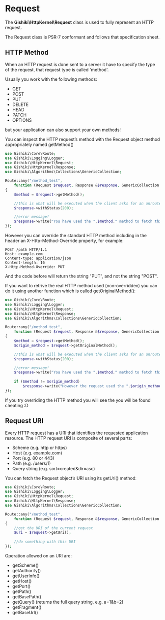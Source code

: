 # Request
The __Gishiki\HttpKernel\Request__ class is used to fully represent an HTTP request.

The Request class is PSR-7 conformant and follows that specification sheet.

 
## HTTP Method
When an HTTP request is done sent to a server it have to specify the type of the
request, that request type is called 'method'.

Usually you work with the following methods:

  - GET
  - POST
  - PUT
  - DELETE
  - HEAD
  - PATCH
  - OPTIONS

but your application can also support your own methods!

You can inspect the HTTP request’s method with the Request object method
appropriately named getMethod()

```php
use Gishiki\Core\Route;
use Gishiki\Logging\Logger;
use Gishiki\HttpKernel\Request;
use Gishiki\HttpKernel\Response;
use Gishiki\Algorithms\Collections\GenericCollection;

Route::any("/method_test",
    function (Request $request, Response &$response, GenericCollection &$arguments)
{
    $method = $request->getMethod();

    //this is what will be executed when the client asks for an unrouted URI
    $response->withStatus(200);

    //error message!
    $response->write("You have used the ".$method." method to fetch this page!");
});
```

However you can override the standard HTTP method including in the header an
X-Http-Method-Override property, for example:

```
POST /path HTTP/1.1
Host: example.com
Content-type: application/json
Content-length: 16
X-Http-Method-Override: PUT
```

And the code before will return the string "PUT", and not the string "POST".

If you want to retrive the real HTTP method used (non-overridden) you can do it
using another function which is called getOriginalMethod():

```php
use Gishiki\Core\Route;
use Gishiki\Logging\Logger;
use Gishiki\HttpKernel\Request;
use Gishiki\HttpKernel\Response;
use Gishiki\Algorithms\Collections\GenericCollection;

Route::any("/method_test",
    function (Request $request, Response &$response, GenericCollection &$arguments)
{
    $method = $request->getMethod();
    $origin_method = $request->getOriginalMethod();

    //this is what will be executed when the client asks for an unrouted URI
    $response->withStatus(200);

    //error message!
    $response->write("You have used the ".$method." method to fetch this page!\n");
    
    if ($method != $origin_method) 
        $response->write("However the request used the ".$origin_method." method to fetch this page!\n");
});
```

If you try overriding the HTTP method you will see the you will be found cheating :D


## Request URI
Every HTTP request has a URI that identifies the requested application resource.
The HTTP request URI is composite of several parts:

  - Scheme (e.g. http or https)
  - Host (e.g. example.com)
  - Port (e.g. 80 or 443)
  - Path (e.g. /users/1)
  - Query string (e.g. sort=created&dir=asc)

You can fetch the Request object’s URI using its getUri() method:

```php
use Gishiki\Core\Route;
use Gishiki\Logging\Logger;
use Gishiki\HttpKernel\Request;
use Gishiki\HttpKernel\Response;
use Gishiki\Algorithms\Collections\GenericCollection;

Route::any("/method_test",
    function (Request $request, Response &$response, GenericCollection &$arguments)
{
    //get the URI of the current request
    $uri = $request->getUri();
    
    //do something with this URI
});
```

Operation allowed on an URI are:

   - getScheme()
   - getAuthority()
   - getUserInfo()
   - getHost()
   - getPort()
   - getPath()
   - getBasePath()
   - getQuery() (returns the full query string, e.g. a=1&b=2)
   - getFragment()
   - getBaseUrl()

